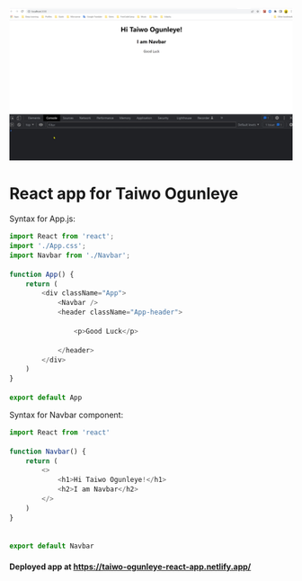 ![](https://github.com/Hacking-NASSA-with-HTML/react_app_for_Taiwo_Ogunleye/blob/main/ScreenShot007.jpg)

# React app for Taiwo Ogunleye

Syntax for App.js:

```js
import React from 'react';
import './App.css';
import Navbar from './Navbar';

function App() {
    return (
        <div className="App">
            <Navbar />
            <header className="App-header">

                <p>Good Luck</p>

            </header>
        </div>
    )
}

export default App

```

Syntax for Navbar component:

```js
import React from 'react'

function Navbar() {
    return (
        <>
            <h1>Hi Taiwo Ogunleye!</h1>
            <h2>I am Navbar</h2>
        </>
    )
}


export default Navbar
```


#### Deployed app at https://taiwo-ogunleye-react-app.netlify.app/

